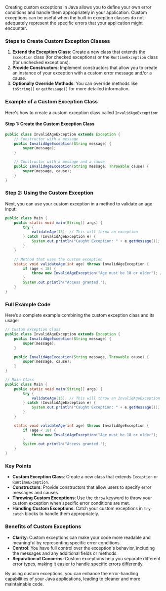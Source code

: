 Creating custom exceptions in Java allows you to define your own error conditions and handle them appropriately in your application. Custom exceptions can be useful when the built-in exception classes do not adequately represent the specific errors that your application might encounter.

### Steps to Create Custom Exception Classes

1. **Extend the Exception Class**: Create a new class that extends the `Exception` class (for checked exceptions) or the `RuntimeException` class (for unchecked exceptions).
2. **Provide Constructors**: Implement constructors that allow you to create an instance of your exception with a custom error message and/or a cause.
3. **Optionally Override Methods**: You can override methods like `toString()` or `getMessage()` for more detailed information.

### Example of a Custom Exception Class

Here's how to create a custom exception class called `InvalidAgeException`:

#### Step 1: Create the Custom Exception Class
```java
public class InvalidAgeException extends Exception {
    // Constructor with a message
    public InvalidAgeException(String message) {
        super(message);
    }

    // Constructor with a message and a cause
    public InvalidAgeException(String message, Throwable cause) {
        super(message, cause);
    }
}
```

### Step 2: Using the Custom Exception

Next, you can use your custom exception in a method to validate an age input:

```java
public class Main {
    public static void main(String[] args) {
        try {
            validateAge(15); // This will throw an exception
        } catch (InvalidAgeException e) {
            System.out.println("Caught Exception: " + e.getMessage());
        }
    }

    // Method that uses the custom exception
    static void validateAge(int age) throws InvalidAgeException {
        if (age < 18) {
            throw new InvalidAgeException("Age must be 18 or older"); // Throw custom exception
        }
        System.out.println("Access granted.");
    }
}
```

### Full Example Code

Here’s a complete example combining the custom exception class and its usage:

```java
// Custom Exception Class
public class InvalidAgeException extends Exception {
    public InvalidAgeException(String message) {
        super(message);
    }

    public InvalidAgeException(String message, Throwable cause) {
        super(message, cause);
    }
}

// Main Class
public class Main {
    public static void main(String[] args) {
        try {
            validateAge(15); // This will throw an InvalidAgeException
        } catch (InvalidAgeException e) {
            System.out.println("Caught Exception: " + e.getMessage());
        }
    }

    static void validateAge(int age) throws InvalidAgeException {
        if (age < 18) {
            throw new InvalidAgeException("Age must be 18 or older");
        }
        System.out.println("Access granted.");
    }
}
```

### Key Points

- **Custom Exception Class**: Create a new class that extends `Exception` or `RuntimeException`.
- **Constructors**: Provide constructors that allow users to specify error messages and causes.
- **Throwing Custom Exceptions**: Use the `throw` keyword to throw your custom exception when specific error conditions are met.
- **Handling Custom Exceptions**: Catch your custom exceptions in `try-catch` blocks to handle them appropriately.

### Benefits of Custom Exceptions

- **Clarity**: Custom exceptions can make your code more readable and meaningful by representing specific error conditions.
- **Control**: You have full control over the exception's behavior, including the messages and any additional fields or methods.
- **Separation of Concerns**: Custom exceptions help you separate different error types, making it easier to handle specific errors differently.

By using custom exceptions, you can enhance the error-handling capabilities of your Java applications, leading to cleaner and more maintainable code.
